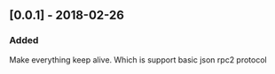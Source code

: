 ## [0.0.1] - 2018-02-26
### Added
Make everything keep alive.  Which is support basic json rpc2 protocol
